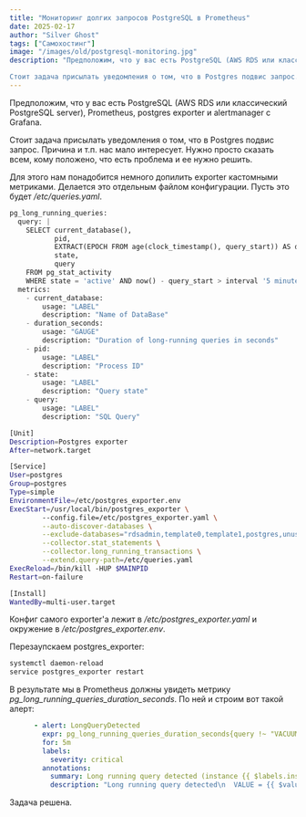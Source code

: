 ```yaml
---
title: "Мониторинг долгих запросов PostgreSQL в Prometheus"
date: 2025-02-17
author: "Silver Ghost"
tags: ["Самохостинг"]
image: "/images/old/postgresql-monitoring.jpg"
description: "Предположим, что у вас есть PostgreSQL (AWS RDS или классический PostgreSQL server), Prometheus, postgres exporter и alertmanager с Grafana.

Стоит задача присылать уведомления о том, что в Postgres подвис запрос. Причина и т.п. нас мало интересует. Нужно просто сказать всем, кому положено, что есть проблема и ее нужно решить."
---
```


Предположим, что у вас есть PostgreSQL (AWS RDS или классический PostgreSQL server), Prometheus, postgres exporter и alertmanager с Grafana.

Стоит задача присылать уведомления о том, что в Postgres подвис запрос. Причина и т.п. нас мало интересует. Нужно просто сказать всем, кому положено, что есть проблема и ее нужно решить.

Для этого нам понадобится немного допилить exporter кастомными метриками. Делается это отдельным файлом конфигурации. Пусть это будет */etc/queries.yaml*.

```python
pg_long_running_queries:
  query: |
    SELECT current_database(),
           pid,
           EXTRACT(EPOCH FROM age(clock_timestamp(), query_start)) AS duration_seconds,
           state,
           query
    FROM pg_stat_activity
    WHERE state = 'active' AND now() - query_start > interval '5 minutes';
  metrics:
    - current_database:
        usage: "LABEL"
        description: "Name of DataBase"
    - duration_seconds:
        usage: "GAUGE"
        description: "Duration of long-running queries in seconds"
    - pid:
        usage: "LABEL"
        description: "Process ID"
    - state:
        usage: "LABEL"
        description: "Query state"
    - query:
        usage: "LABEL"
        description: "SQL Query"
```

```bash
[Unit]
Description=Postgres exporter
After=network.target

[Service]
User=postgres
Group=postgres
Type=simple
EnvironmentFile=/etc/postgres_exporter.env
ExecStart=/usr/local/bin/postgres_exporter \
        --config.file=/etc/postgres_exporter.yaml \
        --auto-discover-databases \
        --exclude-databases="rdsadmin,template0,template1,postgres,unused" \
        --collector.stat_statements \
        --collector.long_running_transactions \
        --extend.query-path=/etc/queries.yaml
ExecReload=/bin/kill -HUP $MAINPID
Restart=on-failure

[Install]
WantedBy=multi-user.target
```

Конфиг самого exporter'a лежит в */etc/postgres_exporter.yaml* и окружение в */etc/postgres_exporter.env*.

Перезаупскаем postgres_exporter:

```bash
systemctl daemon-reload
service postgres_exporter restart
```

В результате мы в Prometheus должны увидеть метрику *pg_long_running_queries_duration_seconds*. По ней и строим вот такой алерт:

```yaml
      - alert: LongQueryDetected
        expr: pg_long_running_queries_duration_seconds{query !~ "VACUUM ANALYZE .*"}
        for: 5m
        labels:
          severity: critical
        annotations:
          summary: Long running query detected (instance {{ $labels.instance }})
          description: "Long running query detected\n  VALUE = {{ $value }}\n  LABELS = {{ $labels }}"

```

Задача решена.
